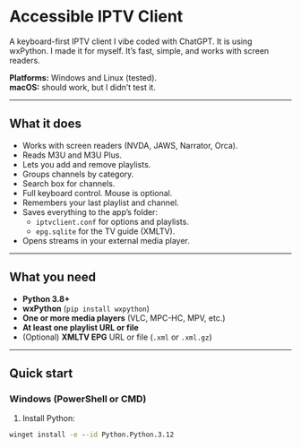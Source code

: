 # Accessible IPTV Client

A keyboard-first IPTV client I vibe coded  with ChatGPT. It is using wxPython. I made it for myself. It’s fast, simple, and works with screen readers.

**Platforms:** Windows and Linux (tested).  
**macOS:** should work, but I didn’t test it.

---

## What it does

- Works with screen readers (NVDA, JAWS, Narrator, Orca).
- Reads M3U and M3U Plus.
- Lets you add and remove playlists.
- Groups channels by category.
- Search box for channels.
- Full keyboard control. Mouse is optional.
- Remembers your last playlist and channel.
- Saves everything to the app’s folder:
  - `iptvclient.conf` for options and playlists.
  - `epg.sqlite` for the TV guide (XMLTV).
- Opens streams in your external media player.

---

## What you need

- **Python 3.8+**
- **wxPython** (`pip install wxpython`)
- **One or more media players** (VLC, MPC-HC, MPV, etc.)
- **At least one playlist URL or file**
- (Optional) **XMLTV EPG** URL or file (`.xml` or `.xml.gz`)

---

## Quick start

### Windows (PowerShell or CMD)

1) Install Python:

```bat
winget install -e --id Python.Python.3.12
